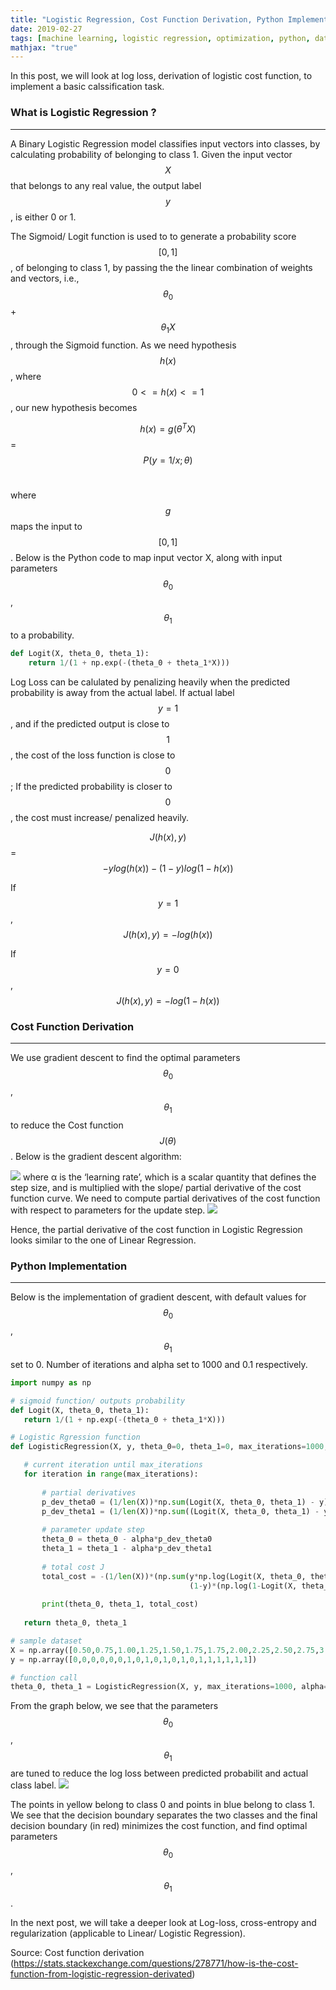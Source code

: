 ```yaml
---
title: "Logistic Regression, Cost Function Derivation, Python Implementation"
date: 2019-02-27
tags: [machine learning, logistic regression, optimization, python, data science, classification, log loss]
mathjax: "true"
---
```

In this post, we will look at log loss, derivation of logistic cost function, to implement a basic calssification task.

### What is Logistic Regression ?
---
A Binary Logistic Regression model classifies input vectors into classes, by calculating probability of belonging to class 1. Given the input vector $$X$$ that belongs to any real value, the output label $$y$$, is either 0 or 1. 

The Sigmoid/ Logit function is used to to generate a probability score $$[0,1]$$, of belonging to class 1, by passing the  the linear combination of weights and vectors, i.e., $${\theta}_0$$ + $${\theta}_1X$$, through the Sigmoid function. As we need hypothesis $$h(x)$$, where $$0<=h(x)<=1$$ , our new hypothesis becomes 

$$h(x) = g({\theta}^TX)$$ = $$P(y=1/x;{\theta})$$&nbsp;&nbsp;&nbsp;&nbsp;&nbsp;&nbsp;&nbsp;&nbsp;

where $$g$$ maps the input to $$[0,1]$$. Below is the Python code to map input vector X, along with input parameters $${\theta}_0$$, $${\theta}_1$$ to a probability.

```python
def Logit(X, theta_0, theta_1):
    return 1/(1 + np.exp(-(theta_0 + theta_1*X)))
```

Log Loss can be calulated by penalizing heavily when the predicted probability is away from the actual label. If actual label $$y = 1$$, and if the predicted output is close to $$1$$, the cost of the loss function is close to $$0$$; If the predicted probability is closer to $$0$$, the cost must increase/ penalized heavily. 

$$J(h(x),y)$$ =  $$-ylog(h(x))-(1-y)log(1-h(x))$$

If $$y=1$$, $$J(h(x),y) = -log(h(x))$$

If $$y=0$$, $$J(h(x),y) = -log(1-h(x))$$

### Cost Function Derivation
---
We use gradient descent to find the optimal parameters $${\theta}_0$$, $${\theta}_1$$ to reduce the Cost function $$J({\theta})$$. Below is the gradient descent algorithm:
 
<img src="{{site.url}}{{site.baseurl}}/images/post2/img2.jpeg">
where α is the ‘learning rate’, which is a scalar quantity that defines the step size, and is multiplied with the slope/ partial derivative of the cost function curve. We need to compute partial derivatives of the cost function with respect to parameters for the update step.
 
<img src="{{site.url}}{{site.baseurl}}/images/post2/img1.jpeg">

Hence, the partial derivative of the cost function in Logistic Regression looks similar to the one of Linear Regression. 
 


### Python Implementation
---
 Below is the implementation of gradient descent, with default values for $${\theta}_0$$, $${\theta}_1$$ set to 0. Number of iterations and alpha set to 1000 and 0.1 respectively.
 ```python 
 import numpy as np

# sigmoid function/ outputs probability 
def Logit(X, theta_0, theta_1):
    return 1/(1 + np.exp(-(theta_0 + theta_1*X)))

# Logistic Rgression function
def LogisticRegression(X, y, theta_0=0, theta_1=0, max_iterations=1000, alpha=0.01):

    # current iteration until max_iterations
    for iteration in range(max_iterations):
        
        # partial derivatives
        p_dev_theta0 = (1/len(X))*np.sum(Logit(X, theta_0, theta_1) - y)
        p_dev_theta1 = (1/len(X))*np.sum((Logit(X, theta_0, theta_1) - y)*X)
        
        # parameter update step
        theta_0 = theta_0 - alpha*p_dev_theta0
        theta_1 = theta_1 - alpha*p_dev_theta1
        
        # total cost J
        total_cost = -(1/len(X))*(np.sum(y*np.log(Logit(X, theta_0, theta_1)) + 
                                         (1-y)*(np.log(1-Logit(X, theta_0, theta_1)))))
        
        print(theta_0, theta_1, total_cost)
        
    return theta_0, theta_1

# sample dataset
X = np.array([0.50,0.75,1.00,1.25,1.50,1.75,1.75,2.00,2.25,2.50,2.75,3.00,3.25,3.50,4.00,4.25,4.50,4.75,5.00,5.50])
y = np.array([0,0,0,0,0,0,1,0,1,0,1,0,1,0,1,1,1,1,1,1])

# function call
theta_0, theta_1 = LogisticRegression(X, y, max_iterations=1000, alpha=0.1)
```


From the graph below, we see that the parameters $${\theta}_0$$, $${\theta}_1$$ are tuned to reduce the log loss between predicted probabilit and actual class label. 
 <img src="{{site.url}}{{site.baseurl}}/images/post2/img3.jpeg">

The points in yellow belong to class 0 and points in blue belong to class 1. We see that the decision boundary separates the two classes and the final decision boundary (in red) minimizes the cost function, and find optimal parameters $${\theta}_0$$, $${\theta}_1$$.

In the next post, we will take a deeper look at Log-loss, cross-entropy and regularization (applicable to Linear/ Logistic Regression). 

Source: Cost function derivation (https://stats.stackexchange.com/questions/278771/how-is-the-cost-function-from-logistic-regression-derivated)